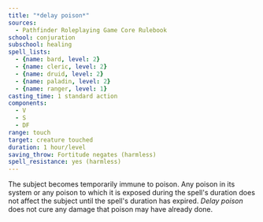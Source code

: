 ```yaml
---
title: "*delay poison*"
sources:
  - Pathfinder Roleplaying Game Core Rulebook
school: conjuration
subschool: healing
spell_lists:
  - {name: bard, level: 2}
  - {name: cleric, level: 2}
  - {name: druid, level: 2}
  - {name: paladin, level: 2}
  - {name: ranger, level: 1}
casting_time: 1 standard action
components:
  - V
  - S
  - DF
range: touch
target: creature touched
duration: 1 hour/level
saving_throw: Fortitude negates (harmless)
spell_resistance: yes (harmless)
---
```


The subject becomes temporarily immune to poison. Any poison in its system or any poison to which it is exposed during the spell's duration does not affect the subject until the spell's duration has expired. *Delay poison* does not cure any damage that poison may have already done.


